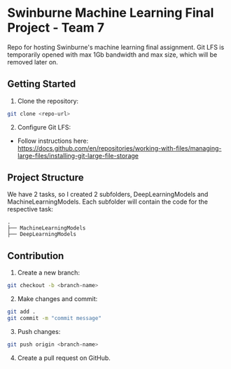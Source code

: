 # Swinburne Machine Learning Final Project - Team 7

Repo for hosting Swinburne's machine learning final assignment. Git LFS is temporarily opened with max 1Gb bandwidth and max size, which will be removed later on.

## Getting Started

1. Clone the repository:

```bash
git clone <repo-url>
```

2. Configure Git LFS:

- Follow instructions here: https://docs.github.com/en/repositories/working-with-files/managing-large-files/installing-git-large-file-storage

## Project Structure

We have 2 tasks, so I created 2 subfolders, DeepLearningModels and MachineLearningModels. Each subfolder will contain the code for the respective task:

```
.
├── MachineLearningModels
├── DeepLearningModels
```

## Contribution

1. Create a new branch:

```bash
git checkout -b <branch-name>
```

2. Make changes and commit:

```bash
git add .
git commit -m "commit message"
```

3. Push changes:

```bash
git push origin <branch-name>
```

4. Create a pull request on GitHub.
